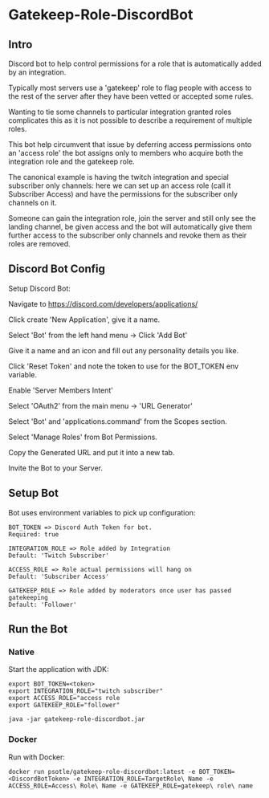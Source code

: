 # Gatekeep-Role-DiscordBot

## Intro

Discord bot to help control permissions for a role that is automatically added by an integration.

Typically most servers use a 'gatekeep' role to flag people with access to the rest of the server after they have been vetted or accepted some rules. 

Wanting to tie some channels to particular integration granted roles complicates this as it is not possible to describe a requirement of multiple roles.

This bot help circumvent that issue by deferring access permissions onto an 'access role' the bot assigns only to members who acquire both the integration role and the gatekeep role.

The canonical example is having the twitch integration and special subscriber only channels: here we can set up an access role (call it Subscriber Access) and have the permissions for the subscriber only channels on it.

Someone can gain the integration role, join the server and still only see the landing channel, be given access and the bot will automatically give them further access to the subscriber only channels and revoke them as their roles are removed.

## Discord Bot Config	

Setup Discord Bot:

Navigate to https://discord.com/developers/applications/

Click create 'New Application', give it a name.

Select 'Bot' from the left hand menu -> Click 'Add Bot'

Give it a name and an icon and fill out any personality details you like.

Click 'Reset Token' and note the token to use for the BOT_TOKEN env variable.

Enable 'Server Members Intent'

Select 'OAuth2' from the main menu -> 'URL Generator'

Select 'Bot' and 'applications.command' from the Scopes section.

Select 'Manage Roles' from Bot Permissions.

Copy the Generated URL and put it into a new tab.

Invite the Bot to your Server.

## Setup Bot

Bot uses environment variables to pick up configuration:

	BOT_TOKEN => Discord Auth Token for bot.
	Required: true

	INTEGRATION_ROLE => Role added by Integration
	Default: 'Twitch Subscriber'

	ACCESS_ROLE => Role actual permissions will hang on
	Default: 'Subscriber Access'

	GATEKEEP_ROLE => Role added by moderators once user has passed gatekeeping
	Default: 'Follower'

## Run the Bot

### Native

Start the application with JDK:

	export BOT_TOKEN=<token>
	export INTEGRATION_ROLE="twitch subscriber"
	export ACCESS_ROLE="access role
	export GATEKEEP_ROLE="follower"

	java -jar gatekeep-role-discordbot.jar

### Docker

Run with Docker:

	docker run psotle/gatekeep-role-discordbot:latest -e BOT_TOKEN=<DiscordBotToken> -e INTEGRATION_ROLE=TargetRole\ Name -e ACCESS_ROLE=Access\ Role\ Name -e GATEKEEP_ROLE=gatekeep\ role\ name

